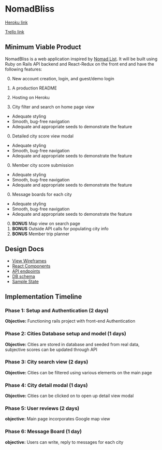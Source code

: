 # NomadBliss

[Heroku link][heroku]

[Trello link][trello]

[heroku]: http://www.herokuapp.com
[trello]: https://trello.com/b/c9C31ZtR

## Minimum Viable Product

NomadBliss is a web application inspired by [Nomad List](http://nomadlist.com).
It will be built using Ruby on Rails API backend and React-Redux on the front
end and have the following features:

0. New account creation, login, and guest/demo login
0. A production README
0. Hosting on Heroku

0. City filter and search on home page view
  * Adequate styling
  * Smooth, bug-free navigation
  * Adequate and appropriate seeds to demonstrate the feature
0. Detailed city score view modal
  * Adequate styling
  * Smooth, bug-free navigation
  * Adequate and appropriate seeds to demonstrate the feature
0. Member city score submission
  * Adequate styling
  * Smooth, bug-free navigation
  * Adequate and appropriate seeds to demonstrate the feature
0. Message boards for each city
  * Adequate styling
  * Smooth, bug-free navigation
  * Adequate and appropriate seeds to demonstrate the feature

0. **BONUS** Map view on search page
0. **BONUS** Outside API calls for populating city info
0. **BONUS** Member trip planner

## Design Docs
* [View Wireframes][wireframes]
* [React Components][components]
* [API endpoints][api-endpoints]
* [DB schema][schema]
* [Sample State][sample-state]

[wireframes]: wireframes/
[components]: component-hierarchy.md
[sample-state]: sample-state.md
[api-endpoints]: api-endpoints.md
[schema]: schema.md

## Implementation Timeline

### Phase 1: Setup and Authentication (2 days)

**Objective:** Functioning rails project with front-end Authentication

### Phase 2: Cities Database setup and model (1 days)

**Objective:** Cities are stored in database and seeded from real data, subjective scores can be updated through API

### Phase 3: City search view (2 days)

**Objective:** Cities can be filtered using various elements on the main page

### Phase 4: City detail modal (1 days)

**Objective:** Cities can be clicked on to open up detail view modal

### Phase 5: User reviews (2 days)

**objective:** Main page incorporates Google map view

### Phase 6: Message Board (1 day)

**objective:** Users can write, reply to messages for each city
